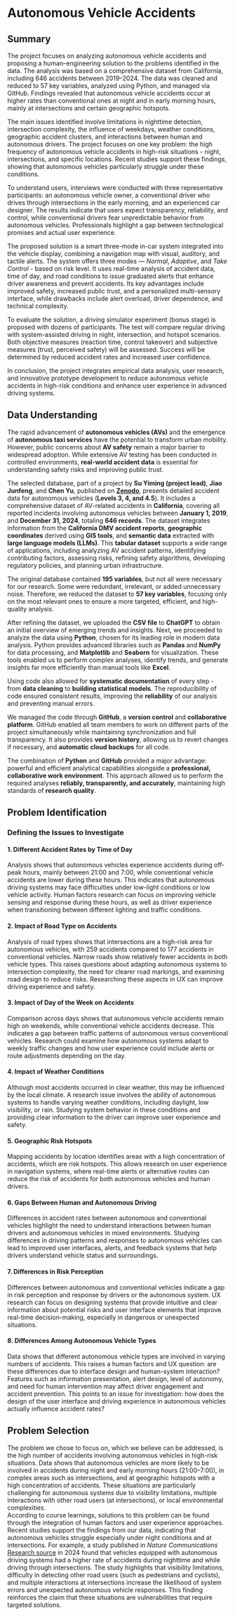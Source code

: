 # Autonomous Vehicle Accidents
## Summary
The project focuses on analyzing autonomous vehicle accidents and proposing a human–engineering solution to the problems identified in the data. The analysis was based on a comprehensive dataset from California, including 646 accidents between 2019–2024. The data was cleaned and reduced to 57 key variables, analyzed using Python, and managed via GitHub. Findings revealed that autonomous vehicle accidents occur at higher rates than conventional ones at night and in early morning hours, mainly at intersections and certain geographic hotspots.

The main issues identified involve limitations in nighttime detection, intersection complexity, the influence of weekdays, weather conditions, geographic accident clusters, and interactions between human and autonomous drivers. The project focuses on one key problem: the high frequency of autonomous vehicle accidents in high-risk situations - night, intersections, and specific locations. Recent studies support these findings, showing that autonomous vehicles particularly struggle under these conditions.

To understand users, interviews were conducted with three representative participants: an autonomous vehicle owner, a conventional driver who drives through intersections in the early morning, and an experienced car designer. The results indicate that users expect transparency, reliability, and control, while conventional drivers fear unpredictable behavior from autonomous vehicles. Professionals highlight a gap between technological promises and actual user experience.

The proposed solution is a smart three-mode in-car system integrated into the vehicle display, combining a navigation map with visual, auditory, and tactile alerts. The system offers three modes — *Normal*, *Adaptive*, and *Take Control* - based on risk level. It uses real-time analysis of accident data, time of day, and road conditions to issue graduated alerts that enhance driver awareness and prevent accidents. Its key advantages include improved safety, increased public trust, and a personalized multi-sensory interface, while drawbacks include alert overload, driver dependence, and technical complexity.

To evaluate the solution, a driving simulator experiment (bonus stage) is proposed with dozens of participants. The test will compare regular driving with system-assisted driving in night, intersection, and hotspot scenarios. Both objective measures (reaction time, control takeover) and subjective measures (trust, perceived safety) will be assessed. Success will be determined by reduced accident rates and increased user confidence.

In conclusion, the project integrates empirical data analysis, user research, and innovative prototype development to reduce autonomous vehicle accidents in high-risk conditions and enhance user experience in advanced driving systems.


## Data Understanding  

The rapid advancement of **autonomous vehicles (AVs)** and the emergence of **autonomous taxi services** have the potential to transform urban mobility. However, public concerns about **AV safety** remain a major barrier to widespread adoption. While extensive AV testing has been conducted in controlled environments, **real-world accident data** is essential for understanding safety risks and improving public trust.  

The selected database, part of a project by **Su Yiming (project lead)**, **Jiao Junfeng**, and **Chen Yu**, published on [**Zenodo**](https://zenodo.org/records/15937591), presents detailed accident data for autonomous vehicles (**Levels 3, 4, and 4.5**). It includes a comprehensive dataset of AV-related accidents in **California**, covering all reported incidents involving autonomous vehicles between **January 1, 2019**, and **December 31, 2024**, totaling **646 records**. The dataset integrates information from the **California DMV accident reports**, **geographic coordinates** derived using **GIS tools**, and **semantic data** extracted with **large language models (LLMs)**. This **tabular dataset** supports a wide range of applications, including analyzing AV accident patterns, identifying contributing factors, assessing risks, refining safety algorithms, developing regulatory policies, and planning urban infrastructure.  

The original database contained **195 variables**, but not all were necessary for our research. Some were redundant, irrelevant, or added unnecessary noise. Therefore, we reduced the dataset to **57 key variables**, focusing only on the most relevant ones to ensure a more targeted, efficient, and high-quality analysis.  

After refining the dataset, we uploaded the **CSV file** to **ChatGPT** to obtain an initial overview of emerging trends and insights. Next, we proceeded to analyze the data using **Python**, chosen for its leading role in modern data analysis. Python provides advanced libraries such as **Pandas** and **NumPy** for data processing, and **Matplotlib** and **Seaborn** for visualization. These tools enabled us to perform complex analyses, identify trends, and generate insights far more efficiently than manual tools like **Excel**.  

Using code also allowed for **systematic documentation** of every step - from **data cleaning** to **building statistical models**. The reproducibility of code ensured consistent results, improving the **reliability** of our analysis and preventing manual errors.  

We managed the code through **GitHub**, a **version control** and **collaborative platform**. GitHub enabled all team members to work on different parts of the project simultaneously while maintaining synchronization and full transparency. It also provides **version history**, allowing us to revert changes if necessary, and **automatic cloud backups** for all code.  

The combination of **Python** and **GitHub** provided a major advantage: powerful and efficient analytical capabilities alongside a **professional, collaborative work environment**. This approach allowed us to perform the required analyses **reliably, transparently, and accurately**, maintaining high standards of **research quality**.

## Problem Identification

### Defining the Issues to Investigate

#### 1. Different Accident Rates by Time of Day  
Analysis shows that autonomous vehicles experience accidents during off-peak hours, mainly between 21:00 and 7:00, while conventional vehicle accidents are lower during these hours. This indicates that autonomous driving systems may face difficulties under low-light conditions or low vehicle activity. Human factors research can focus on improving vehicle sensing and response during these hours, as well as driver experience when transitioning between different lighting and traffic conditions.

#### 2. Impact of Road Type on Accidents  
Analysis of road types shows that intersections are a high-risk area for autonomous vehicles, with 259 accidents compared to 177 accidents in conventional vehicles. Narrow roads show relatively fewer accidents in both vehicle types. This raises questions about adapting autonomous systems to intersection complexity, the need for clearer road markings, and examining road design to reduce risks. Researching these aspects in UX can improve driving experience and safety.

#### 3. Impact of Day of the Week on Accidents  
Comparison across days shows that autonomous vehicle accidents remain high on weekends, while conventional vehicle accidents decrease. This indicates a gap between traffic patterns of autonomous versus conventional vehicles. Research could examine how autonomous systems adapt to weekly traffic changes and how user experience could include alerts or route adjustments depending on the day.

#### 4. Impact of Weather Conditions  
Although most accidents occurred in clear weather, this may be influenced by the local climate. A research issue involves the ability of autonomous systems to handle varying weather conditions, including daylight, low visibility, or rain. Studying system behavior in these conditions and providing clear information to the driver can improve user experience and safety.

#### 5. Geographic Risk Hotspots  
Mapping accidents by location identifies areas with a high concentration of accidents, which are risk hotspots. This allows research on user experience in navigation systems, where real-time alerts or alternative routes can reduce the risk of accidents for both autonomous vehicles and human drivers.

#### 6. Gaps Between Human and Autonomous Driving  
Differences in accident rates between autonomous and conventional vehicles highlight the need to understand interactions between human drivers and autonomous vehicles in mixed environments. Studying differences in driving patterns and responses to autonomous vehicles can lead to improved user interfaces, alerts, and feedback systems that help drivers understand vehicle status and surroundings.

#### 7. Differences in Risk Perception  
Differences between autonomous and conventional vehicles indicate a gap in risk perception and response by drivers or the autonomous system. UX research can focus on designing systems that provide intuitive and clear information about potential risks and user interface elements that improve real-time decision-making, especially in dangerous or unexpected situations.

#### 8. Differences Among Autonomous Vehicle Types  
Data shows that different autonomous vehicle types are involved in varying numbers of accidents. This raises a human factors and UX question: are these differences due to interface design and human-system interaction? Features such as information presentation, alert design, level of autonomy, and need for human intervention may affect driver engagement and accident prevention. This points to an issue for investigation: how does the design of the user interface and driving experience in autonomous vehicles actually influence accident rates?

## Problem Selection

The problem we chose to focus on, which we believe can be addressed, is the high number of accidents involving autonomous vehicles in high-risk situations. Data shows that autonomous vehicles are more likely to be involved in accidents during night and early morning hours (21:00–7:00), in complex areas such as intersections, and at geographic hotspots with a high concentration of accidents. These situations are particularly challenging for autonomous systems due to visibility limitations, multiple interactions with other road users (at intersections), or local environmental complexities. <br>
According to course learnings, solutions to this problem can be found through the integration of human factors and user experience approaches. <br>
Recent studies support the findings from our data, indicating that autonomous vehicles struggle especially under night conditions and at intersections. For example, a study published in *Nature Communications* [Research source](https://www.nature.com/articles/s41467-024-48526-4) in 2024 found that vehicles equipped with autonomous driving systems had a higher rate of accidents during nighttime and while driving through intersections. The study highlights that visibility limitations, difficulty in detecting other road users (such as pedestrians and cyclists), and multiple interactions at intersections increase the likelihood of system errors and unexpected autonomous vehicle responses. This finding reinforces the claim that these situations are vulnerabilities that require targeted solutions.


